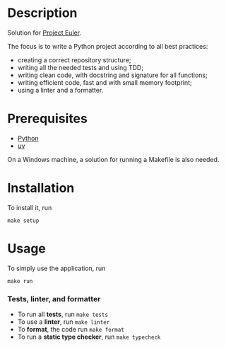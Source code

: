 # Description

Solution for [Project Euler](https://projecteuler.net/).

The focus is to write a Python project according to all best practices:
* creating a correct repository structure;
* writing all the needed tests and using TDD;
* writing clean code, with docstring and signature for all functions;
* writing efficient code, fast and with small memory footprint;
* using a linter and a formatter.

# Prerequisites

  * [Python](https://www.python.org/)
  * [uv](https://github.com/astral-sh/uv)

On a Windows machine, a solution for running a Makefile is also needed.

# Installation

To install it, run

```
make setup
```

# Usage

To simply use the application, run
```
make run
```

### Tests, linter, and formatter

* To run all **tests**, run `make tests`
* To use a **linter**, run `make linter`
* To **format**, the code run `make format`
* To run a **static type checker**, run `make typecheck`
